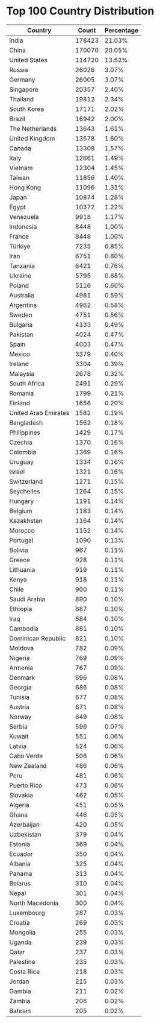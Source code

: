 # Top 100 Country Distribution
| Country | Count | Percentage |
|----|----|----|
| India | 178423 | 21.03% |
| China | 170070 | 20.05% |
| United States | 114720 | 13.52% |
| Russia | 26026 | 3.07% |
| Germany | 26005 | 3.07% |
| Singapore | 20357 | 2.40% |
| Thailand | 19812 | 2.34% |
| South Korea | 17171 | 2.02% |
| Brazil | 16942 | 2.00% |
| The Netherlands | 13643 | 1.61% |
| United Kingdom | 13578 | 1.60% |
| Canada | 13308 | 1.57% |
| Italy | 12661 | 1.49% |
| Vietnam | 12304 | 1.45% |
| Taiwan | 11856 | 1.40% |
| Hong Kong | 11096 | 1.31% |
| Japan | 10874 | 1.28% |
| Egypt | 10372 | 1.22% |
| Venezuela | 9918 | 1.17% |
| Indonesia | 8448 | 1.00% |
| France | 8448 | 1.00% |
| Türkiye | 7235 | 0.85% |
| Iran | 6751 | 0.80% |
| Tanzania | 6421 | 0.76% |
| Ukraine | 5795 | 0.68% |
| Poland | 5116 | 0.60% |
| Australia | 4981 | 0.59% |
| Argentina | 4962 | 0.58% |
| Sweden | 4751 | 0.56% |
| Bulgaria | 4133 | 0.49% |
| Pakistan | 4024 | 0.47% |
| Spain | 4003 | 0.47% |
| Mexico | 3379 | 0.40% |
| Ireland | 3304 | 0.39% |
| Malaysia | 2678 | 0.32% |
| South Africa | 2491 | 0.29% |
| Romania | 1799 | 0.21% |
| Finland | 1656 | 0.20% |
| United Arab Emirates | 1582 | 0.19% |
| Bangladesh | 1562 | 0.18% |
| Philippines | 1429 | 0.17% |
| Czechia | 1370 | 0.16% |
| Colombia | 1369 | 0.16% |
| Uruguay | 1334 | 0.16% |
| Israel | 1321 | 0.16% |
| Switzerland | 1271 | 0.15% |
| Seychelles | 1264 | 0.15% |
| Hungary | 1191 | 0.14% |
| Belgium | 1183 | 0.14% |
| Kazakhstan | 1164 | 0.14% |
| Morocco | 1152 | 0.14% |
| Portugal | 1090 | 0.13% |
| Bolivia | 967 | 0.11% |
| Greece | 928 | 0.11% |
| Lithuania | 919 | 0.11% |
| Kenya | 918 | 0.11% |
| Chile | 900 | 0.11% |
| Saudi Arabia | 890 | 0.10% |
| Ethiopia | 887 | 0.10% |
| Iraq | 884 | 0.10% |
| Cambodia | 881 | 0.10% |
| Dominican Republic | 821 | 0.10% |
| Moldova | 782 | 0.09% |
| Nigeria | 769 | 0.09% |
| Armenia | 767 | 0.09% |
| Denmark | 696 | 0.08% |
| Georgia | 686 | 0.08% |
| Tunisia | 677 | 0.08% |
| Austria | 671 | 0.08% |
| Norway | 649 | 0.08% |
| Serbia | 596 | 0.07% |
| Kuwait | 551 | 0.06% |
| Latvia | 524 | 0.06% |
| Cabo Verde | 506 | 0.06% |
| New Zealand | 486 | 0.06% |
| Peru | 481 | 0.06% |
| Puerto Rico | 473 | 0.06% |
| Slovakia | 462 | 0.05% |
| Algeria | 451 | 0.05% |
| Ghana | 446 | 0.05% |
| Azerbaijan | 420 | 0.05% |
| Uzbekistan | 379 | 0.04% |
| Estonia | 369 | 0.04% |
| Ecuador | 350 | 0.04% |
| Albania | 325 | 0.04% |
| Panama | 313 | 0.04% |
| Belarus | 310 | 0.04% |
| Nepal | 301 | 0.04% |
| North Macedonia | 300 | 0.04% |
| Luxembourg | 287 | 0.03% |
| Croatia | 269 | 0.03% |
| Mongolia | 255 | 0.03% |
| Uganda | 239 | 0.03% |
| Qatar | 237 | 0.03% |
| Palestine | 235 | 0.03% |
| Costa Rica | 218 | 0.03% |
| Jordan | 215 | 0.03% |
| Gambia | 211 | 0.02% |
| Zambia | 206 | 0.02% |
| Bahrain | 205 | 0.02% |
